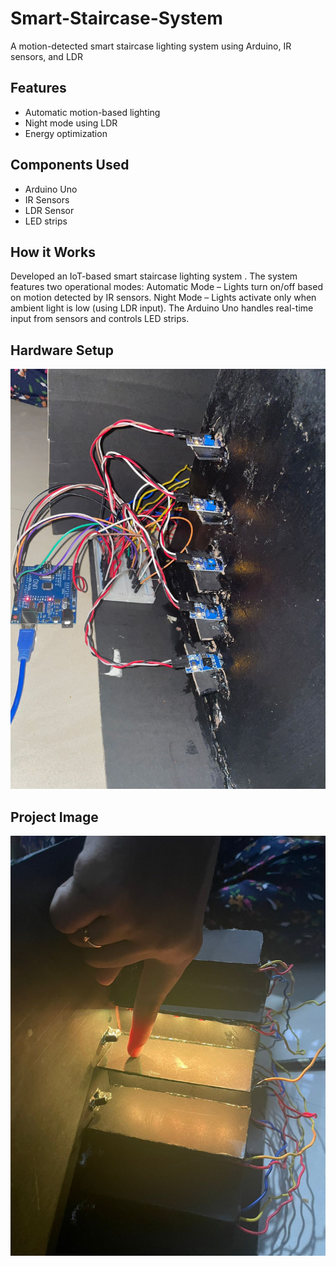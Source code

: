 # Smart-Staircase-System
A motion-detected smart staircase lighting system using Arduino, IR sensors, and LDR

## Features
- Automatic motion-based lighting
- Night mode using LDR
- Energy optimization

## Components Used
- Arduino Uno
- IR Sensors
- LDR Sensor
- LED strips


## How it Works
Developed an IoT-based smart staircase lighting system .
The system features two operational modes:
Automatic Mode – Lights turn on/off based on motion detected by IR sensors.
Night Mode – Lights activate only when ambient light is low (using LDR input).
The Arduino Uno handles real-time input from sensors and controls LED strips.

## Hardware Setup

![Hardware](https://raw.githubusercontent.com/Nanda-5002/Smart-Staircase-System/refs/heads/main/hardware.jfif)


## Project Image

![Project](https://raw.githubusercontent.com/Nanda-5002/Smart-Staircase-System/refs/heads/main/project%20image.jfif)


